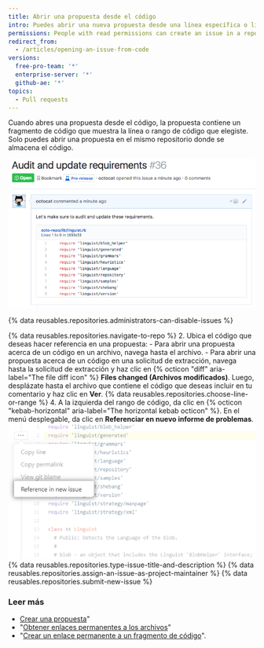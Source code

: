```yaml
---
title: Abrir una propuesta desde el código
intro: Puedes abrir una nueva propuesta desde una línea específica o líneas de código en un archivo o solicitud de extracción.
permissions: People with read permissions can create an issue in a repository where issues are enabled.
redirect_from:
  - /articles/opening-an-issue-from-code
versions:
  free-pro-team: '*'
  enterprise-server: '*'
  github-ae: '*'
topics:
  - Pull requests
---
```


Cuando abres una propuesta desde el código, la propuesta contiene un fragmento de código que muestra la línea o rango de código que elegiste. Solo puedes abrir una propuesta en el mismo repositorio donde se almacena el código.

![Fragmento de código representado en una propuesta abierta desde el código](/assets/images/help/repository/issue-opened-from-code.png)

{% data reusables.repositories.administrators-can-disable-issues %}

{% data reusables.repositories.navigate-to-repo %}
2. Ubica el código que deseas hacer referencia en una propuesta:
    - Para abrir una propuesta acerca de un código en un archivo, navega hasta el archivo.
    - Para abrir una propuesta acerca de un código en una solicitud de extracción, navega hasta la solicitud de extracción y haz clic en {% octicon "diff" aria-label="The file diff icon" %} **Files changed (Archivos modificados)**. Luego, desplázate hasta el archivo que contiene el código que deseas incluir en tu comentario y haz clic en **Ver**.
{% data reusables.repositories.choose-line-or-range %}
4. A la izquierda del rango de código, da clic en
{% octicon "kebab-horizontal" aria-label="The horizontal kebab octicon" %}. En el menú desplegable, da clic en **Referenciar en nuevo informe de problemas**.
  ![Menú Kebab con opción para abrir una propuesta nueva desde una línea seleccionada](/assets/images/help/repository/open-new-issue-specific-line.png)
{% data reusables.repositories.type-issue-title-and-description %}
{% data reusables.repositories.assign-an-issue-as-project-maintainer %}
{% data reusables.repositories.submit-new-issue %}

### Leer más

- [Crear una propuesta](/github/managing-your-work-on-github/creating-an-issue)"
- "[Obtener enlaces permanentes a los archivos](/github/managing-files-in-a-repository/getting-permanent-links-to-files)"
- "[Crear un enlace permanente a un fragmento de código](/github/managing-your-work-on-github/creating-a-permanent-link-to-a-code-snippet)".
